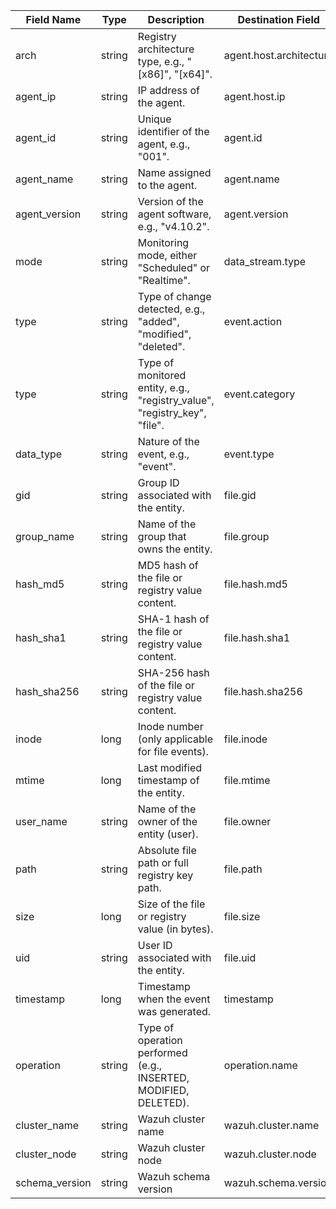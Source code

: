 | Field Name     | Type   | Description                                                               | Destination Field       | Custom |
| -------------- | ------ | ------------------------------------------------------------------------- | ----------------------- | ------ |
| arch           | string | Registry architecture type, e.g., "[x86]", "[x64]".                       | agent.host.architecture | TRUE   |
| agent_ip       | string | IP address of the agent.                                                  | agent.host.ip           | TRUE   |
| agent_id       | string | Unique identifier of the agent, e.g., "001".                              | agent.id                |        |
| agent_name     | string | Name assigned to the agent.                                               | agent.name              |        |
| agent_version  | string | Version of the agent software, e.g., "v4.10.2".                           | agent.version           |        |
| mode           | string | Monitoring mode, either "Scheduled" or "Realtime".                        | data_stream.type        |        |
| type           | string | Type of change detected, e.g., "added", "modified", "deleted".            | event.action            |        |
| type           | string | Type of monitored entity, e.g., "registry_value", "registry_key", "file". | event.category          |        |
| data_type      | string | Nature of the event, e.g., "event".                                       | event.type              |        |
| gid            | string | Group ID associated with the entity.                                      | file.gid                |        |
| group_name     | string | Name of the group that owns the entity.                                   | file.group              |        |
| hash_md5       | string | MD5 hash of the file or registry value content.                           | file.hash.md5           |        |
| hash_sha1      | string | SHA-1 hash of the file or registry value content.                         | file.hash.sha1          |        |
| hash_sha256    | string | SHA-256 hash of the file or registry value content.                       | file.hash.sha256        |        |
| inode          | long   | Inode number (only applicable for file events).                           | file.inode              |        |
| mtime          | long   | Last modified timestamp of the entity.                                    | file.mtime              |        |
| user_name      | string | Name of the owner of the entity (user).                                   | file.owner              |        |
| path           | string | Absolute file path or full registry key path.                             | file.path               |        |
| size           | long   | Size of the file or registry value (in bytes).                            | file.size               |        |
| uid            | string | User ID associated with the entity.                                       | file.uid                |        |
| timestamp      | long   | Timestamp when the event was generated.                                   | timestamp               |        |
| operation      | string | Type of operation performed (e.g., INSERTED, MODIFIED, DELETED).          | operation.name          | TRUE   |
| cluster_name   | string | Wazuh cluster name                                                        | wazuh.cluster.name      | TRUE   |
| cluster_node   | string | Wazuh cluster node                                                        | wazuh.cluster.node      | TRUE   |
| schema_version | string | Wazuh schema version                                                      | wazuh.schema.version    | TRUE   |
